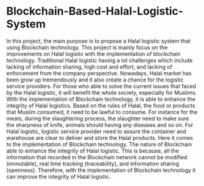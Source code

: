# Blockchain-Based-Halal-Logistic-System
In this project, the main purpose is to propose a Halal logistic system that using Blockchain technology. This project is mainly focus on the improvements on Halal logistic with the implementation of blockchain technology. Traditional Halal logistic having a lot challenges which include lacking of information sharing, high cost and effort, and lacking of enforcement from the company perspective. Nowadays, Halal market has been grow up tremendously and it also create a chance for the logistic service providers. For those who able to solve the current issues that faced by the Halal logistic, it will benefit the whole society, especially for Muslims. With the implementation of Blockchain technology, it is able to enhance the integrity of Halal logistics. Based on the rules of Halal, the food or products that Muslim consumed, it need to be lawful to consume. For instance for the meats, during the slaughtering process, the slaughter need to make sure the sharpness of knife, animals should having any diseases and so on. For Halal logistic, logistic service provider need to assure the container and warehouse are clear to deliver and store the Halal products. Here it comes to the implementation of Blockchain technology. The nature of Blockchain able to enhance the integrity of Halal logistic. This is because, all the information that recorded in the Blockchain network cannot be modified (immutable), real time tracking (traceability), and information sharing (openness). Therefore, with the implementation of Blockchain technology it can improve the integrity of Halal logistic.
